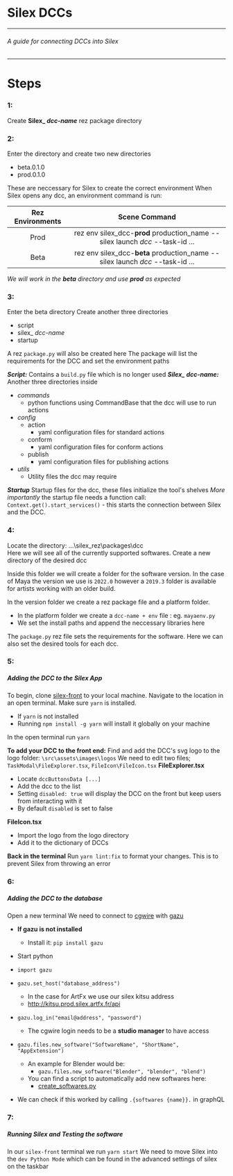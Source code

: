 # Silex DCCs
****
###### A guide for connecting DCCs into Silex

****
# Steps

### 1:
Create **Silex_ _dcc-name_** rez package directory

### 2:
Enter the directory and create two new directories
- beta.0.1.0
- prod.0.1.0

These are neccessary for Silex to create the correct environment
When Silex opens any dcc, an environment command is run: 

Rez Environments | Scene Command |
:---: | :---: |
Prod | rez env silex_dcc-**prod** production_name -- silex launch *dcc* --task-id ...|
Beta | rez env silex_dcc-**beta** production_name -- silex launch *dcc* --task-id ...
_We will work in the **beta** directory and use **prod** as expected_

### 3:
Enter the beta directory
Create another three directories
- script
- silex_ _dcc-name_
- startup

A rez `package.py` will also be created here
The package will list the requirements for the DCC and set the environment paths

***Script:***
Contains a `build.py` file which is no longer used
***Silex_ _dcc-name_:***
Another three directories inside
- *commands*
  -  python functions using CommandBase that the dcc will use to run actions
- *config*
    -  action
        - yaml configuration files for standard actions
    - conform
        - yaml configuration files for conform actions
    - publish
        - yaml configuration files for publishing actions 
- *utils*
    - Utility files the dcc may require

***Startup***
Startup files for the dcc, these files initialize the tool's shelves
*More importantly* the startup file needs a function call: `Context.get().start_services()` - this starts the connection between Silex and the DCC.

### 4: 
Locate the directory: ...\silex_rez\packages\dcc\
Here we will see all of the currently supported softwares. Create a new directory of the desired dcc

Inside this folder we will create a folder for the software version. In the case of Maya the version we use is `2022.0` however a `2019.3` folder is available for artists working with an older build.

In the version folder we create a rez package file and a platform folder. 
- In the platform folder we create a `dcc-name + env` file : eg. `mayaenv.py`
- We set the install paths and append the neccessary libraries here

The `package.py` rez file sets the requirements for the software. Here we can also set the desired tools for each dcc. 

### 5: 
##### Adding the DCC to the Silex App
To begin, clone [silex-front](https://github.com/ArtFXDev/silex-front) to your local machine. 
Navigate to the location in an open terminal. Make sure `yarn` is installed. 
- If `yarn` is not installed
- Running `npm install -g yarn` will install it globally on your machine

In the open terminal run `yarn`

**To add your DCC to the front end:**
Find and add the DCC's svg logo to the logo folder: `\src\assets\images\logos`
We need to edit two files; `TaskModal\FileExplorer.tsx`, `FileIcon\FileIcon.tsx`
**FileExplorer.tsx**
- Locate `dccButtonsData [...]`
- Add the dcc to the list
- Setting `disabled: true` will display the DCC on the front but keep users from interacting with it
- By default `disabled` is set to false

**FileIcon.tsx**
- Import the logo from the logo directory
- Add it to the dictionary of DCCs

**Back in the terminal**
Run `yarn lint:fix` to format your changes. This is to prevent Silex from throwing an error

### 6:
##### Adding the DCC to the database
Open a new terminal
We need to connect to [cgwire](https://www.cg-wire.com/) with [gazu](https://gazu.cg-wire.com/) 
- **If gazu is not installed**
    - Install it: `pip install gazu`
- Start python 
- `import gazu`
- `gazu.set_host("database_address")`
    - In the case for ArtFx we use our silex kitsu address
    - http://kitsu.prod.silex.artfx.fr/api
- `gazu.log_in("email@address", "password")`
    - The cgwire login needs to be a **studio manager** to have access 
- `gazu.files.new_software("SoftwareName", "ShortName", "AppExtension")`
    - An example for Blender would be:
        - `gazu.files.new_software("Blender", "blender", "blend")`
    - You can find a script to automatically add new softwares here:
        - [create_softwares.py](https://github.com/ArtFXDev/zou-deploy/blob/main/src/create_softwares.py)

- We can check if this worked by calling `.{softwares {name}}.` in graphQL
### 7:
##### Running Silex and Testing the software
In our `silex-front` terminal we run `yarn start` 
We need to move Silex into the `dev Python Mode` which can be found in the advanced settings of silex on the taskbar
